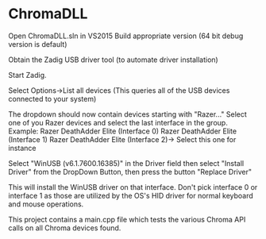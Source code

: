 # ChromaDLL

Open ChromaDLL.sln in VS2015
Build appropriate version (64 bit debug version is default)

Obtain the Zadig USB driver tool (to automate driver installation)

Start Zadig.

Select Options->List all devices (This queries all of the USB devices connected to your system)

The dropdown should now contain devices starting with "Razer..."  Select one of you Razer devices and select the last interface in the group.
Example:
Razer DeathAdder Elite (Interface 0)
Razer DeathAdder Elite (Interface 1)
Razer DeathAdder Elite (Interface 2)-> Select this one for instance

Select "WinUSB (v6.1.7600.16385)" in the Driver field
then select "Install Driver" from the DropDown Button, then press the button "Replace Driver"

This will install the WinUSB driver on that interface.  Don't pick interface 0 or interface 1 as those are utilized by the OS's HID driver for normal keyboard and mouse operations.

This project contains a main.cpp file which tests the various Chroma API calls on all Chroma devices found.
